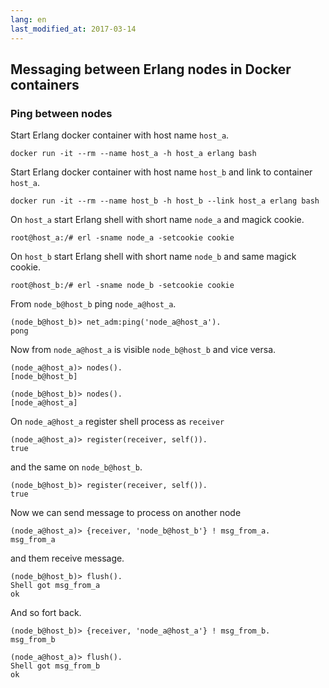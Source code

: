 ```yaml
---
lang: en
last_modified_at: 2017-03-14
---
```

## Messaging between Erlang nodes in Docker containers

### Ping between nodes

Start Erlang docker container with host name `host_a`.
```
docker run -it --rm --name host_a -h host_a erlang bash
```
Start Erlang docker container with host name `host_b` and link to container `host_a`.
```
docker run -it --rm --name host_b -h host_b --link host_a erlang bash
```

On `host_a` start Erlang shell with short name `node_a` and magick cookie.
```
root@host_a:/# erl -sname node_a -setcookie cookie
```
On `host_b` start Erlang shell with short name `node_b` and same magick cookie.
```
root@host_b:/# erl -sname node_b -setcookie cookie
```

From `node_b@host_b` ping `node_a@host_a`.
```
(node_b@host_b)> net_adm:ping('node_a@host_a').
pong
```

Now from `node_a@host_a` is visible `node_b@host_b` and vice versa.
```
(node_a@host_a)> nodes().
[node_b@host_b]
```
```
(node_b@host_b)> nodes().
[node_a@host_a]
```

On `node_a@host_a` register shell process as `receiver`
```
(node_a@host_a)> register(receiver, self()).
true
```
and the same on `node_b@host_b`.
```
(node_b@host_b)> register(receiver, self()).
true
```

Now we can send message to process on another node
```
(node_a@host_a)> {receiver, 'node_b@host_b'} ! msg_from_a.
msg_from_a
```
and them receive message.
```
(node_b@host_b)> flush().
Shell got msg_from_a
ok
```

And so fort back.
```
(node_b@host_b)> {receiver, 'node_a@host_a'} ! msg_from_b.
msg_from_b
```
```
(node_a@host_a)> flush().
Shell got msg_from_b
ok
```
